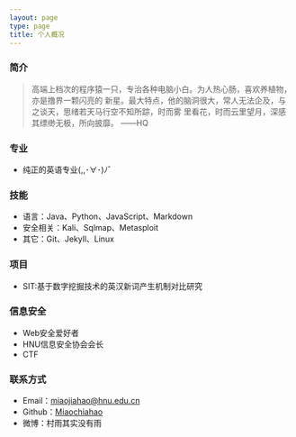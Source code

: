 ```yaml
---
layout: page
type: page
title: 个人概况
---
```

### 简介
> 高端上档次的程序猿一只，专治各种电脑小白。为人热心肠，喜欢养植物，亦是撸界一颗闪亮的
> 新星。最大特点，他的脑洞很大，常人无法企及，与之谈天，思绪若天马行空不知所踪，时而雾
> 里看花，时而云里望月，深感其缥缈无极，所向披靡。  ——HQ

### 专业

* 纯正的英语专业(,,･∀･)ﾉ゛

### 技能
* 语言：Java、Python、JavaScript、Markdown
* 安全相关：Kali、Sqlmap、Metasploit
* 其它：Git、Jekyll、Linux

### 项目

* SIT:基于数字挖掘技术的英汉新词产生机制对比研究

### 信息安全

* Web安全爱好者
* HNU信息安全协会会长
* CTF

### 联系方式

* Email：miaojiahao@hnu.edu.cn
* Github：[Miaochiahao](github.com/miaochiahao)
* 微博：村雨其实没有雨
